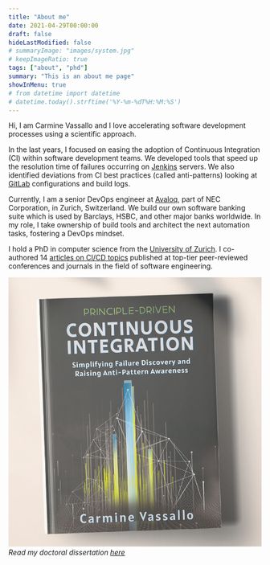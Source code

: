 ```yaml
---
title: "About me"
date: 2021-04-29T00:00:00
draft: false
hideLastModified: false
# summaryImage: "images/system.jpg" 
# keepImageRatio: true
tags: ["about", "phd"]
summary: "This is an about me page"
showInMenu: true
# from datetime import datetime
# datetime.today().strftime('%Y-%m-%dT%H:%M:%S')
---
```


Hi, I am Carmine Vassallo and I love accelerating software development processes using a scientific approach. 

In the last years, I focused on easing the adoption of Continuous Integration (CI) within software development teams. We developed tools that speed up the resolution time of failures occurring on [Jenkins](https://www.jenkins.io/) servers. We also identified deviations from CI best practices (called anti-patterns) looking at [GitLab](https://about.gitlab.com/) configurations and build logs.


Currently, I am a senior DevOps engineer at [Avaloq](https://www.avaloq.com/en/home), part of NEC Corporation, in Zurich, Switzerland. We build our own software banking suite which is used by Barclays, HSBC, and other major banks worldwide. In my role, I take ownership of build tools and architect the next automation tasks, fostering a DevOps mindset.

I hold a PhD in computer science from the [University of Zurich](https://www.uzh.ch/cmsssl/en.html). I co-authored 14 [articles on CI/CD topics](https://scholar.google.ch/citations?user=RwDNiTAAAAAJ&hl=en) published at top-tier peer-reviewed conferences and journals in the field of software engineering.

![hello](./3D.jpg)*Read my doctoral dissertation [here](http://carminevassallo.com/publications/VassalloPhDThesis.pdf)*


<!--
{{% figure src="3D.jpg" width="400" %}}
{{< figure src="images/system.jpg" width="700" >}}
[<img src="3D.jpg" width="250"/>](3d.jpg)
![hello](./summary_2.jpg){:height="12px" width="12px"}
{{< figure src="/images/favicon.svg" width="700" >}}
{{< figure src="/images/favicon.svg" height="700" >}}
picture of my dissertation

> **WARNING: This website is under construction.** Please visit my [institutional website](https://www.ifi.uzh.ch/en/seal/people/vassallo.html). --!>